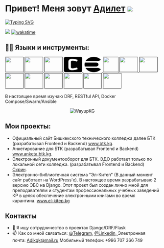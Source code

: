 <h1>Привет! Меня зовут <a href="#" target="_blank">Адилет</a> 
<img src="https://github.com/blackcater/blackcater/raw/main/images/Hi.gif" height="32"/></h1>

  [![Typing SVG](https://readme-typing-svg.herokuapp.com?duration=6500&multiline=true&width=550&lines=%D0%A3%D0%B2%D0%BB%D0%B5%D1%87%D0%B5%D0%BD%D0%BD%D1%8B%D0%B9+%D0%B1%D1%8D%D0%BA%D0%B5%D0%BD%D0%B4-%D1%80%D0%B0%D0%B7%D1%80%D0%B0%D0%B1%D0%BE%D1%82%D1%87%D0%B8%D0%BA+%D0%B8%D0%B7+%D0%9A%D1%8B%D1%80%D0%B3%D1%8B%D0%B7%D1%81%D1%82%D0%B0%D0%BD%D0%B0)](https://git.io/typing-svg)


<p align="center"> 

![](https://komarev.com/ghpvc/?username=wayupkg) [![wakatime](https://wakatime.com/badge/user/c849c5c4-a4d9-4421-8b1b-cd7c85741773.svg)](https://wakatime.com/@c849c5c4-a4d9-4421-8b1b-cd7c85741773)

</p>

## 👨‍💻 Языки и инструменты:

<p align="left">
    <a href="" target="_blank">
      <img src="https://cdn.jsdelivr.net/gh/devicons/devicon/icons/python/python-original.svg" width="60" height="50"/>
    </a>
    <a href="" target="_blank">
      <img src="https://cdn.jsdelivr.net/gh/devicons/devicon/icons/django/django-plain.svg" width="60" height="50"/>
    </a>
    <a href="" target="_blank">
      <img src="https://cdn.jsdelivr.net/gh/devicons/devicon/icons/flask/flask-original.svg" width="60" height="50"/>
    </a>
     <a href="" target="_blank">
      <img src="./assets/celery.svg" width="60" height="50"/>
    </a>
    <a href="" target="_blank">
      <img src="./assets/elasticsearch.svg" width="60" height="50"/>
    </a>
    <a href="" target="_blank">
      <img src="https://cdn.jsdelivr.net/gh/devicons/devicon/icons/docker/docker-original-wordmark.svg" width="50" height="50"/>
    </a>
    <a href="" target="_blank">
      <img src="https://cdn.jsdelivr.net/gh/devicons/devicon/icons/linux/linux-original.svg" width="60" height="50"/>
    </a>
    <a href="" target="_blank">
      <img src="https://cdn.jsdelivr.net/gh/devicons/devicon/icons/nginx/nginx-original.svg" width="60" height="50"/>
    </a>
    <a href="" target="_blank">
      <img src="https://cdn.jsdelivr.net/gh/devicons/devicon/icons/html5/html5-plain-wordmark.svg" width="60" height="50"/>
    </a>
    <a href="" target="_blank">
      <img src="https://cdn.jsdelivr.net/gh/devicons/devicon/icons/css3/css3-plain-wordmark.svg" width="60" height="50"/>
    </a>
    <a href="" target="_blank">
      <img src="https://cdn.jsdelivr.net/gh/devicons/devicon/icons/sass/sass-original.svg" width="60" height="50"/>
    </a>
    <a href="" target="_blank">
      <img src="https://cdn.jsdelivr.net/gh/devicons/devicon/icons/gulp/gulp-plain.svg" width="60" height="50"/>
    </a>
    <a href="" target="_blank">
      <img src="https://cdn.jsdelivr.net/gh/devicons/devicon/icons/bootstrap/bootstrap-original.svg" width="60" height="50"/>
    </a>
    <a href="" target="_blank">
      <img src="https://cdn.jsdelivr.net/gh/devicons/devicon/icons/wordpress/wordpress-plain-wordmark.svg" width="60" height="50"/>
    </a>
</p>

В настоящее время изучаю DRF, RESTful API, Docker Compose/Swarm/Ansible

<p align="center"> <img src="https://github-readme-stats.vercel.app/api?username=WayupKG&show_icons=true&theme=dracula&include_all_commits=true&count_private=true&hide=issues" alt=WayupKG /> </p>

## Мои проекты:
  - Официальный сайт Бишкекского технического колледжа далее БТК (разрабатывал Frontend и Backend) <a href="https://btk.kg/" target="_blank">www.btk.kg</a>.
  - Анкетирование для БТК (разрабатывал Frontend и Backend) <a href="https://anketa.btk.kg/" target="_blank">www.anketa.btk.kg</a>.
  - Электронный документооборот для БТК. ЭДО работает только по локальной сети колледжа. (разрабатывал Frontend и Backend) <a href="https://drive.google.com/file/d/1pav6N7UFc6cbE9fJqhN4fQNThgfqSYer/view?usp=sharing" target="_blank">Скрин</a>. 
  - Электронно-библиотечная система "Эл-Китеп" (В данный момент сайт работает на WordPress'е). В настоящее время разрабатываю 2 версию ЭБС на Django. Этот проект был создан лично мной для преподавателям и студентам профессиональных учебных заведений КР в целях обеспечение электронными книгами во время карантина. <a href="https://el-kitep.kg/" target="_blank">www.el-kitep.kg</a>


## Контакты
- 👯 Я ищу сотрудничество в проектах Django/DRF/Flask
- 📫 Как со мной связаться: <a href="https://t.me/WayupKG">@Telegram,</a> <a href="https://linkedin.com/in/wayupkg/">@Linkedin, </a> Электронная почта: Adikgk@mail.ru
Мобильный телефон: +996 707 366 749